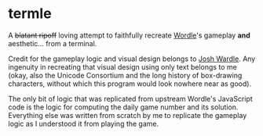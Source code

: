 # termle

A ~~blatant ripoff~~ loving attempt to faithfully recreate [Wordle](https://www.powerlanguage.co.uk/wordle/)'s gameplay **and** aesthetic... from a terminal.

Credit for the gameplay logic and visual design belongs to [Josh Wardle](https://www.powerlanguage.co.uk/).
Any ingenuity in recreating that visual design using only text belongs to me (okay, also the Unicode Consortium and the long history of box-drawing characters, without which this program would look nowhere near as good).

The only bit of logic that was replicated from upstream Wordle's JavaScript code is the logic for computing the daily game number and its solution.
Everything else was written from scratch by me to replicate the gameplay logic as I understood it from playing the game.
